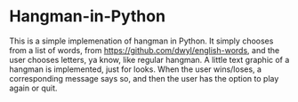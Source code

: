 # Hangman-in-Python

This is a simple implemenation of hangman in Python. It simply chooses from a list of words, from https://github.com/dwyl/english-words, and the user chooses letters, ya know, like regular hangman.
A little text graphic of a hangman is implemented, just for looks. When the user wins/loses, a corresponding message says so, and then the user
has the option to play again or quit.
